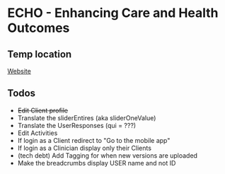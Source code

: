# ECHO - Enhancing Care and Health Outcomes

## Temp location

[Website](https://michaelkramer.github.io/echo/)

## Todos

- ~~Edit Client profile~~
- Translate the sliderEntires (aka sliderOneValue)
- Translate the UserResponses (qui = ???)
- Edit Activities
- If login as a Client redirect to "Go to the mobile app"
- If login as a Clinician display only their Clients
- (tech debt) Add Tagging for when new versions are uploaded
- Make the breadcrumbs display USER name and not ID
